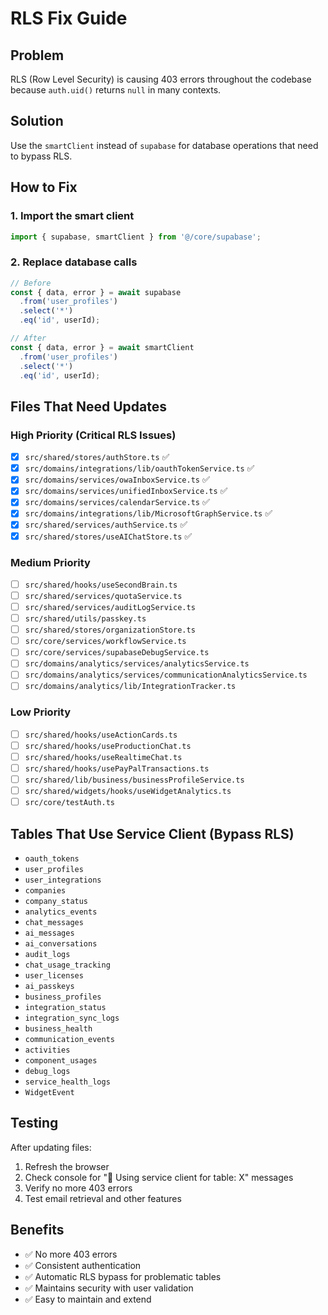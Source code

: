 # RLS Fix Guide

## Problem
RLS (Row Level Security) is causing 403 errors throughout the codebase because `auth.uid()` returns `null` in many contexts.

## Solution
Use the `smartClient` instead of `supabase` for database operations that need to bypass RLS.

## How to Fix

### 1. Import the smart client
```typescript
import { supabase, smartClient } from '@/core/supabase';
```

### 2. Replace database calls
```typescript
// Before
const { data, error } = await supabase
  .from('user_profiles')
  .select('*')
  .eq('id', userId);

// After  
const { data, error } = await smartClient
  .from('user_profiles')
  .select('*')
  .eq('id', userId);
```

## Files That Need Updates

### High Priority (Critical RLS Issues)
- [x] `src/shared/stores/authStore.ts` ✅
- [x] `src/domains/integrations/lib/oauthTokenService.ts` ✅
- [x] `src/domains/services/owaInboxService.ts` ✅
- [x] `src/domains/services/unifiedInboxService.ts` ✅
- [x] `src/domains/services/calendarService.ts` ✅
- [x] `src/domains/integrations/lib/MicrosoftGraphService.ts` ✅
- [x] `src/shared/services/authService.ts` ✅
- [x] `src/shared/stores/useAIChatStore.ts` ✅

### Medium Priority
- [ ] `src/shared/hooks/useSecondBrain.ts`
- [ ] `src/shared/services/quotaService.ts`
- [ ] `src/shared/services/auditLogService.ts`
- [ ] `src/shared/utils/passkey.ts`
- [ ] `src/shared/stores/organizationStore.ts`
- [ ] `src/core/services/workflowService.ts`
- [ ] `src/core/services/supabaseDebugService.ts`
- [ ] `src/domains/analytics/services/analyticsService.ts`
- [ ] `src/domains/analytics/services/communicationAnalyticsService.ts`
- [ ] `src/domains/analytics/lib/IntegrationTracker.ts`

### Low Priority
- [ ] `src/shared/hooks/useActionCards.ts`
- [ ] `src/shared/hooks/useProductionChat.ts`
- [ ] `src/shared/hooks/useRealtimeChat.ts`
- [ ] `src/shared/hooks/usePayPalTransactions.ts`
- [ ] `src/shared/lib/business/businessProfileService.ts`
- [ ] `src/shared/widgets/hooks/useWidgetAnalytics.ts`
- [ ] `src/core/testAuth.ts`

## Tables That Use Service Client (Bypass RLS)
- `oauth_tokens`
- `user_profiles`
- `user_integrations`
- `companies`
- `company_status`
- `analytics_events`
- `chat_messages`
- `ai_messages`
- `ai_conversations`
- `audit_logs`
- `chat_usage_tracking`
- `user_licenses`
- `ai_passkeys`
- `business_profiles`
- `integration_status`
- `integration_sync_logs`
- `business_health`
- `communication_events`
- `activities`
- `component_usages`
- `debug_logs`
- `service_health_logs`
- `WidgetEvent`

## Testing
After updating files:
1. Refresh the browser
2. Check console for "🔧 Using service client for table: X" messages
3. Verify no more 403 errors
4. Test email retrieval and other features

## Benefits
- ✅ No more 403 errors
- ✅ Consistent authentication
- ✅ Automatic RLS bypass for problematic tables
- ✅ Maintains security with user validation
- ✅ Easy to maintain and extend 